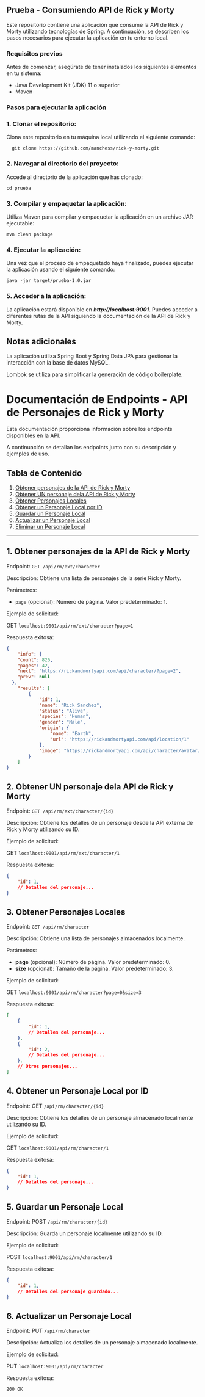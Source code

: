 ## Prueba - Consumiendo API de Rick y Morty
Este repositorio contiene una aplicación que consume la API de Rick y Morty utilizando tecnologías de Spring. A continuación, se describen los pasos necesarios para ejecutar la aplicación en tu entorno local.

### Requisitos previos
Antes de comenzar, asegúrate de tener instalados los siguientes elementos en tu sistema:

* Java Development Kit (JDK) 11 o superior
* Maven

### Pasos para ejecutar la aplicación
### 1. Clonar el repositorio:

Clona este repositorio en tu máquina local utilizando el siguiente comando:

```
  git clone https://github.com/manchess/rick-y-morty.git
```

### 2. Navegar al directorio del proyecto:

Accede al directorio de la aplicación que has clonado:

```
cd prueba
```

### 3. Compilar y empaquetar la aplicación:

Utiliza Maven para compilar y empaquetar la aplicación en un archivo JAR ejecutable:

```
mvn clean package
```
### 4. Ejecutar la aplicación:

Una vez que el proceso de empaquetado haya finalizado, puedes ejecutar la aplicación usando el siguiente comando:

```
java -jar target/prueba-1.0.jar
```
### 5. Acceder a la aplicación:

La aplicación estará disponible en ***http://localhost:9001***. Puedes acceder a diferentes rutas de la API siguiendo la documentación de la API de Rick y Morty.

## Notas adicionales
La aplicación utiliza Spring Boot y Spring Data JPA para gestionar la interacción con la base de datos MySQL.

Lombok se utiliza para simplificar la generación de código boilerplate.




# Documentación de Endpoints - API de Personajes de Rick y Morty

Esta documentación proporciona información sobre los endpoints disponibles en la API.

 A continuación se detallan los endpoints junto con su descripción y ejemplos de uso.

## Tabla de Contenido

1. [Obtener personajes de la API de Rick y Morty](#1-obtener-personajes-de-la-api-externa)
2. [Obtener UN personaje dela API de Rick y Morty](#2-obtener-un-personaje-de-la-api-externa-por-id)
3. [Obtener Personajes Locales](#3-obtener-personajes-locales)
4. [Obtener un Personaje Local por ID](#4-obtener-un-personaje-local-por-id)
5. [Guardar un Personaje Local](#5-guardar-un-personaje-local)
6. [Actualizar un Personaje Local](#6-actualizar-un-personaje-local)
7. [Eliminar un Personaje Local](#7-eliminar-un-personaje-local)

---

## 1. Obtener personajes de la API de Rick y Morty

Endpoint: `GET /api/rm/ext/character`

Descripción: Obtiene una lista de personajes de la serie Rick y Morty.

Parámetros:
- `page` (opcional): Número de página. Valor predeterminado: 1.

Ejemplo de solicitud:

GET `localhost:9001/api/rm/ext/character?page=1`

Respuesta exitosa:

```json
{
    "info": {
    "count": 826,
    "pages": 42,
    "next": "https://rickandmortyapi.com/api/character/?page=2",
    "prev": null
  },
    "results": [ 
        {
            "id": 1,
            "name": "Rick Sanchez",
            "status": "Alive",
            "species": "Human",
            "gender": "Male",
            "origin": {
                "name": "Earth",
                "url": "https://rickandmortyapi.com/api/location/1"
            },
            "image": "https://rickandmortyapi.com/api/character/avatar/1.jpeg"
        }
    ]
}
```

## 2. Obtener UN personaje dela API de Rick y Morty

Endpoint: `GET /api/rm/ext/character/{id}`

Descripción: Obtiene los detalles de un personaje desde la API externa de Rick y Morty utilizando su ID.

Ejemplo de solicitud:

GET `localhost:9001/api/rm/ext/character/1`

Respuesta exitosa:

```json
{
    "id": 1,
    // Detalles del personaje...
}
```

## 3. Obtener Personajes Locales

Endpoint: `GET /api/rm/character`

Descripción: Obtiene una lista de personajes almacenados localmente.

Parámetros:

* **page** (opcional): Número de página. Valor predeterminado: 0.
* **size** (opcional): Tamaño de la página. Valor predeterminado: 3.

Ejemplo de solicitud:

GET `localhost:9001/api/rm/character?page=0&size=3`

Respuesta exitosa:

```json
[
    {
        "id": 1,
        // Detalles del personaje...
    },
    {
        "id": 2,
        // Detalles del personaje...
    },
    // Otros personajes...
]
```

## 4. Obtener un Personaje Local por ID

Endpoint: GET `/api/rm/character/{id}`

Descripción: Obtiene los detalles de un personaje almacenado localmente utilizando su ID.

Ejemplo de solicitud:


GET `localhost:9001/api/rm/character/1`

Respuesta exitosa:

```json
{
    "id": 1,
    // Detalles del personaje...
}
```

## 5. Guardar un Personaje Local

Endpoint: POST `/api/rm/character/{id}`

Descripción: Guarda un personaje localmente utilizando su ID.

Ejemplo de solicitud:


POST `localhost:9001/api/rm/character/1`

Respuesta exitosa:

```json
{
    "id": 1,
    // Detalles del personaje guardado...
}
```

## 6. Actualizar un Personaje Local
Endpoint: PUT `/api/rm/character`

Descripción: Actualiza los detalles de un personaje almacenado localmente.

Ejemplo de solicitud:

PUT `localhost:9001/api/rm/character`

Respuesta exitosa:

```
200 OK
```
